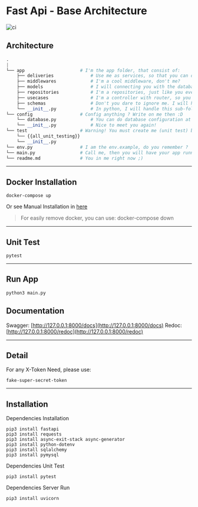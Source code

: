 # Fast Api - Base Architecture 
![ci](https://github.com/coroo/base-architecture/workflows/ci/badge.svg?branch=master)

## Architecture 
```python
.
|
└── app                     # I'm the app folder, that consist of:
    ├── deliveries              # Use me as services, so that you can delivery anything at control!
    ├── middlewares             # I'm a cool middleware, don't me?
    ├── models                  # I will connecting you with the database structure
    ├── repositories            # I'm a repositories, just like you ever know ;)
    ├── usecases                # I'm a controller with router, so you can call me usecases :)
    ├── schemas                 # Don't you dare to ignore me. I will help all of data structure
    └── __init__.py             # In python, I will handle this sub-folder, so that you can easily calling them
└── config                  # Config anything ? Write on me then :D
    └── database.py             # You can do database configuration at me. Remember that!
    └── __init__.py             # Nice to meet you again!
└── test                    # Warning! You must create me (unit test) before ask them!
    └── {{all_unit_testing}}
    └── __init__.py             
└── env.py                  # I am the env.example, do you remember ?
└── main.py                 # Call me, then you will have your app running :3
└── readme.md               # You in me right now ;)
```

------

## Docker Installation
```
docker-compose up
```
Or see Manual Installation in [here](#installation)

> For easily remove docker, you can use: docker-compose down

------

## Unit Test
```console
pytest
```

------

## Run App
```console
python3 main.py
```

## Documentation

Swagger: [http://127.0.0.1:8000/docs](http://127.0.0.1:8000/docs) 
Redoc: [http://127.0.0.1:8000/redoc](http://127.0.0.1:8000/redoc)

------

## Detail
For any X-Token Need, please use:
```
fake-super-secret-token
```

------

## Installation

Dependencies Installation
```console
pip3 install fastapi
pip3 install requests
pip3 install async-exit-stack async-generator
pip3 install python-dotenv
pip3 install sqlalchemy
pip3 install pymysql
```

Dependencies Unit Test
```console
pip3 install pytest
```

Dependencies Server Run
```console
pip3 install uvicorn
```
